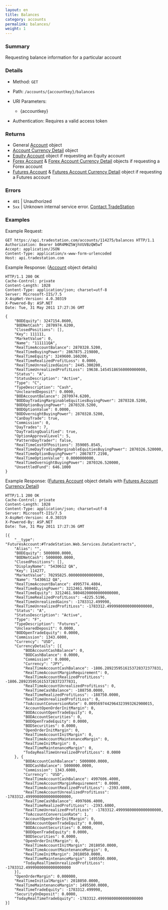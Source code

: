 ```yaml
---
layout: en
title: Balances
category: accounts
permalink: balances/
weight: 1
---
```


### Summary

Requesting balance information for a particular account

### Details

* Method: `GET`
* Path: `/accounts/{accountkey}/balances`
* URI Parameters:

  * {accountkey}
* Authentication: Requires a valid access token

### Returns

* General [Account](../../objects/account) object
* [Account Currency Detail](../../objects/account-currency-detail) object
* [Equity Account](../../objects/equity-account) object if requesting an Equity account
* [Forex Account](../../objects/forex-account) & [Forex Account Currency Detail](../../objects/forex-account-currency-detail) objects if requesting a Forex account
* [Futures Account](../../objects/futures-account) & [Futures Account Currency Detail](../../objects/futures-account-currency-detail) object if requesting a Futures account

### Errors

* `401` | Unauthorized
* `5xx` | Unknown internal service error. [Contact TradeStation](mailto:webapi@tradestation.com)

### Examples

Example Request:

    GET https://api.tradestation.com/accounts/114275/balances HTTP/1.1
    Authorization: Bearer b0R4MHZ5WjhVUVBzQW5wT
    Accept: application/JSON
    Content-Type: application/x-www-form-urlencoded
    Host: api.tradestation.com

Example Response: ([Account](../../objects/account) object details)

    HTTP/1.1 200 OK
    Cache-Control: private
    Content-Length: 1028
    Content-Type: application/json; charset=utf-8
    Server: Microsoft-IIS/7.5
    X-AspNet-Version: 4.0.30319
    X-Powered-By: ASP.NET
    Date: Tue, 31 May 2011 17:27:36 GMT
    
    {
        "BODEquity": 3247154.8600,
        "BODNetCash": 2870974.6200,
        "ClosedPositions": [],
        "Key": 111111,
        "MarketValue": 0,
        "Name": "111111QA",
        "RealTimeAccountBalance": 2870328.5200,
        "RealTimeBuyingPower": 2867875.219800,
        "RealTimeEquity": 3249600.160200,
        "RealTimeRealizedProfitLoss": 0.0000,
        "RealTimeUnrealizedGains": 2445.300200,
        "RealTimeUnrealizedProfitLoss": 19638.14545186560000000000,
        "Status": "A",
        "StatusDescription": "Active",
        "Type": "C",
        "TypeDescription": "Cash",
        "UnclearedDeposit": 0.0000,
        "BODAccountBalance": 2870974.6200,
        "BODDayTradingMarginableEquitiesBuyingPower": 2870328.5200,
        "BODOptionBuyingPower": 2870328.5200,
        "BODOptionValue": 0.0000,
        "BODOvernightBuyingPower": 2870328.5200,
        "CanDayTrade": true,
        "Commission": 0,
        "DayTrades": 7,
        "DayTradingQualified": true,
        "OptionApprovalLevel": 5,
        "PatternDayTrader": false,
        "RealTimeCostOfPositions": 359005.8545,
        "RealTimeDayTradingMarginableEquitiesBuyingPower": 2870326.520000,
        "RealTimeOptionBuyingPower": 2867877.2198,
        "RealTimeOptionValue": 0.0000000000,
        "RealTimeOvernightBuyingPower": 2870326.520000,
        "UnsettledFund": 646.1000
    }
    
Example Response: ([Futures Account](../../objects/futures-account) object details with [Futures Account Currency Detail](../../objects/futures-account-currency-detail))

    HTTP/1.1 200 OK
    Cache-Control: private
    Content-Length: 1028
    Content-Type: application/json; charset=utf-8
    Server: Microsoft-IIS/7.5
    X-AspNet-Version: 4.0.30319
    X-Powered-By: ASP.NET
    Date: Tue, 31 May 2011 17:27:36 GMT
    
    [{
        "__type": "FuturesAccount:#TradeStation.Web.Services.DataContracts",
        "Alias": "",
        "BODEquity": 5000000.0000,
        "BODNetCash": 5000000.0000,
        "ClosedPositions": [],
        "DisplayName": "5430612 QA",
        "Key": 114277,
        "MarketValue": 70295825.000000000000000,
        "Name": "5430612 QA",
        "RealTimeAccountBalance": 4995774.4804,
        "RealTimeBuyingPower": 3212461.980402,
        "RealTimeEquity": 3212461.98040200000000000000,
        "RealTimeRealizedProfitLoss": -4225.5196,
        "RealTimeUnrealizedGains": -1783312.499998,
        "RealTimeUnrealizedProfitLoss": -1783312.49999800000000000000,
        "Status": "A",
        "StatusDescription": "Active",
        "Type": "F",
        "TypeDescription": "Futures",
        "UnclearedDeposit": 0.0000,
        "BODOpenTradeEquity": 0.0000,
        "Commission": 1343.6000,
        "Currency": "USD",
        "CurrencyDetails": [{
            "BODAccountCashBalance": 0,
            "BODCashBalance": 0.0000,
            "Commission": 0.0000,
            "Currency": "JPY",
            "RealTimeAccountCashBalance": -1806.2892359516153728372377831,
            "RealTimeAccountMarginRequirement": 0,
            "RealTimeAccountRealizedProfitLoss": -1806.2892359516153728372377831,
            "RealTimeAccountUnrealizedProfitLoss": 0,
            "RealTimeCashBalance": -188750.0000,
            "RealTimeRealizedProfitLoss": -188750.0000,
            "RealTimeUnrealizedProfitLoss": 0,
            "ToAccountConversionRate": 0.0095697442964323993262900015,
            "AccountOpenOrderInitMargin": 0,
            "BODAccountOpenTradeEquity": 0,
            "BODAccountSecurities": 0,
            "BODOpenTradeEquity": 0.0000,
            "BODSecurities": 0.0000,
            "OpenOrderInitMargin": 0,
            "RealTimeAccountInitMargin": 0,
            "RealTimeAccountMaintenanceMargin": 0,
            "RealTimeInitMargin": 0,
            "RealTimeMaintenanceMargin": 0,
            "TodayRealTimeUnrealizedProfitLoss": 0.0000
        }, {
            "BODAccountCashBalance": 5000000.0000,
            "BODCashBalance": 5000000.0000,
            "Commission": 1343.6000,
            "Currency": "USD",
            "RealTimeAccountCashBalance": 4997606.4000,
            "RealTimeAccountMarginRequirement": 0.0000,
            "RealTimeAccountRealizedProfitLoss": -2393.6000,
            "RealTimeAccountUnrealizedProfitLoss": -1783312.49999800000000000000,
            "RealTimeCashBalance": 4997606.4000,
            "RealTimeRealizedProfitLoss": -2393.6000,
            "RealTimeUnrealizedProfitLoss": -1783312.49999800000000000000,
            "ToAccountConversionRate": 1,
            "AccountOpenOrderInitMargin": 0,
            "BODAccountOpenTradeEquity": 0.0000,
            "BODAccountSecurities": 0.0000,
            "BODOpenTradeEquity": 0.0000,
            "BODSecurities": 0.0000,
            "OpenOrderInitMargin": 0,
            "RealTimeAccountInitMargin": 2018050.0000,
            "RealTimeAccountMaintenanceMargin": 0,
            "RealTimeInitMargin": 2018050.0000,
            "RealTimeMaintenanceMargin": 1495500.0000,
            "TodayRealTimeUnrealizedProfitLoss": -1783312.49999800000000000000
        }],
        "OpenOrderMargin": 0.000000,
        "RealTimeInitialMargin": 2018050.0000,
        "RealTimeMaintenanceMargin": 1495500.0000,
        "RealTimeTradeEquity": -1783312.499998,
        "SecurityOnDeposit": 0.0000,
        "TodayRealTimeTradeEquity": -1783312.49999800000000000000
    }]
